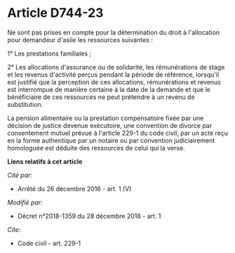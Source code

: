 # Article D744-23

Ne sont pas prises en compte pour la détermination du droit à l'allocation pour demandeur d'asile les ressources suivantes :

1° Les prestations familiales ;

2° Les allocations d'assurance ou de solidarité, les rémunérations de stage et les revenus d'activité perçus pendant la
période de référence, lorsqu'il est justifié que la perception de ces allocations, rémunérations et revenus est interrompue
de manière certaine à la date de la demande et que le bénéficiaire de ces ressources ne peut prétendre à un revenu de
substitution.

La pension alimentaire ou la prestation compensatoire fixée par une décision de justice devenue exécutoire, une convention de
divorce par consentement mutuel prévue à l'article 229-1 du code civil, par un acte reçu en la forme authentique par un
notaire ou par convention judiciairement homologuée est déduite des ressources de celui qui la verse.

**Liens relatifs à cet article**

_Cité par_:

  - Arrêté du 26 décembre 2016 - art. 1 (V)

_Modifié par_:

  - Décret n°2018-1359 du 28 décembre 2018 - art. 1

_Cite_:

  - Code civil - art. 229-1
